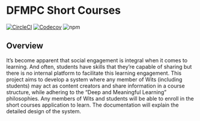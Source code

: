 
# DFMPC Short Courses
[![CircleCI](https://circleci.com/gh/Lindokuhle777/Short-Courses.svg?style=svg)](https://app.circleci.com/pipelines/github/Lindokuhle777/Short-Courses)
[![Codecov](https://img.shields.io/codecov/c/github/Lindokuhle777/Short-Courses)](https://codecov.io/github/Lindokuhle777/Short-Courses/commit/1a9e06eb94c4d9ed9ede8ded3ffceba418eb63e1)
![npm](https://img.shields.io/npm/v/npm)



## Overview

It’s become apparent that social engagement is integral when it comes to learning. And often, students have skills that they’re capable of sharing but there is no internal platform to facilitate this learning engagement. This project aims to develop a system where any member of Wits (including students) may act as content creators and share information in a course structure, while adhering to the “Deep and Meaningful Learning” philosophies. Any members of Wits and students will be able to enroll in the short courses application to learn. The documentation will explain the detailed design of the system.
